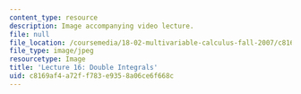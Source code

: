 ```yaml
---
content_type: resource
description: Image accompanying video lecture.
file: null
file_location: /coursemedia/18-02-multivariable-calculus-fall-2007/c8169af4a72ff783e9358a06ce6f668c_16.jpg
file_type: image/jpeg
resourcetype: Image
title: 'Lecture 16: Double Integrals'
uid: c8169af4-a72f-f783-e935-8a06ce6f668c
---
```

